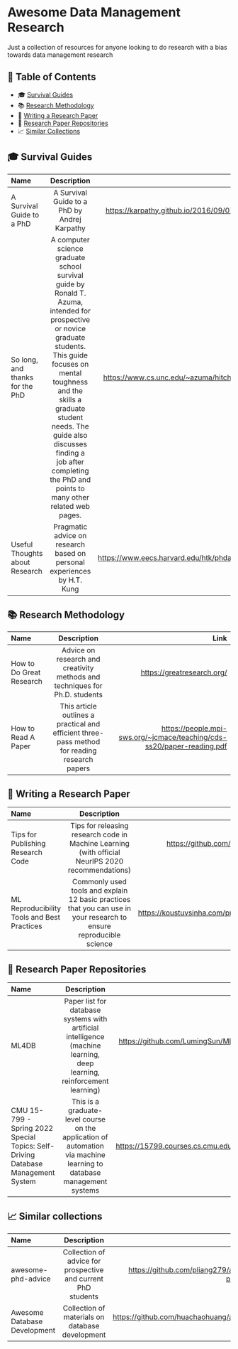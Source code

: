 # Awesome Data Management Research

Just a collection of resources for anyone looking to do research with a bias towards data management research

## 🔗 Table of Contents
- :mortar_board: [Survival Guides](#-survival-guides)
- 📚 [Research Methodology](#-research-methodology)
- 📝 [Writing a Research Paper](#-writing-a-research-paper)
- 💾 [Research Paper Repositories](#-research-paper-repositories)
- 📈 [Similar Collections](#-similar-collections)

## 🎓 Survival Guides
| Name |  Description  | Link |
|:-----|:--------:|------:|
| A Survival Guide to a PhD | A Survival Guide to a PhD by Andrej Karpathy | https://karpathy.github.io/2016/09/07/phd/ |
| So long, and thanks for the PhD | A computer science graduate school survival guide by Ronald T. Azuma, intended for prospective or novice graduate students. This guide focuses on mental toughness and the skills a graduate student needs. The guide also discusses finding a job after completing the PhD and points to many other related web pages. | https://www.cs.unc.edu/~azuma/hitch4.html |
| Useful Thoughts about Research | Pragmatic advice on research based on personal experiences by H.T. Kung | https://www.eecs.harvard.edu/htk/phdadvice/ |

## 📚 Research Methodology 
| Name |  Description  | Link |
|:-----|:--------:|------:|
| How to Do Great Research   | Advice on research and creativity methods and techniques for Ph.D. students | https://greatresearch.org/ |
| How to Read A Paper | This article outlines a practical and efficient three-pass method for reading research papers | https://people.mpi-sws.org/~jcmace/teaching/cds-ss20/paper-reading.pdf

## 📝 Writing a Research Paper 
| Name |  Description  | Link |
|:-----|:--------:|------:|
| Tips for Publishing Research Code | Tips for releasing research code in Machine Learning (with official NeurIPS 2020 recommendations) | https://github.com/paperswithcode/releasing-research-code |
| ML Reproducibility Tools and Best Practices | Commonly used tools and explain 12 basic practices that you can use in your research to ensure reproducible science | https://koustuvsinha.com/practices_for_reproducibility/ |

## 💾 Research Paper Repositories
| Name |  Description  | Link |
|:-----|:--------:|------:|
| ML4DB   | Paper list for database systems with artificial intelligence (machine learning, deep learning, reinforcement learning) | https://github.com/LumingSun/ML4DB-paper-list |
| CMU 15-799 - Spring 2022 Special Topics: Self-Driving Database Management System | This is a graduate-level course on the application of automation via machine learning to database management systems | https://15799.courses.cs.cmu.edu/spring2022/ |

## 📈 Similar collections
| Name |  Description  | Link |
|:-----|:--------:|------:|
| awesome-phd-advice   | Collection of advice for prospective and current PhD students | https://github.com/pliang279/awesome-phd-advice |
| Awesome Database Development | Collection of materials on database development | https://github.com/huachaohuang/awesome-dbdev |

